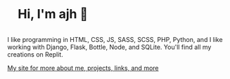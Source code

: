 <div id="user-content-toc">
  <ul>
    <summary><h1 style="display: inline-block;">Hi, I'm ajh 👋</h1></summary>
  </ul>
</div>

I like programming in HTML, CSS, JS, SASS, SCSS, PHP, Python, and I like working with Django, Flask, Bottle, Node, and SQLite. You'll find all my creations on Replit.

[My site for more about me, projects, links, and more](https://ajh1.net/)
